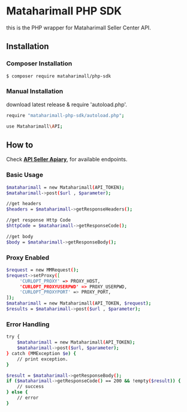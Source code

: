# Mataharimall PHP SDK #

this is the PHP wrapper for Mataharimall Seller Center API.

## Installation ##

### Composer Installation ###

```sh
$ composer require mataharimall/php-sdk
```

### Manual Installation ###
download latest release & require 'autoload.php'.

```sh
require "mataharimall-php-sdk/autoload.php";

use Mataharimall\API;
```

## How to ##

Check **[API Seller Apiary](http://docs.apiforseller.apiary.io/)**, for available endpoints.

### Basic Usage ###

```sh
$mataharimall = new Mataharimall(API_TOKEN);
$mataharimall->post($url , $parameter);

//get headers
$headers = $mataharimall->getResponseHeaders();

//get response Http Code
$httpCode = $mataharimall->getResponseCode();

//get body
$body = $mataharimall->getResponseBody();

```
### Proxy Enabled ###
```sh
$request = new MMRequest();
$request->setProxy([
     'CURLOPT_PROXY' => PROXY_HOST,
     'CURLOPT_PROXYUSERPWD' => PROXY_USERPWD,
     'CURLOPT_PROXYPORT' => PROXY_PORT,
]);
$mataharimall = new Mataharimall(API_TOKEN, $request);
$results = $mataharimall->post($url , $parameter);
```

### Error Handling ###

```sh
try {
    $mataharimall = new Mataharimall(API_TOKEN);
    $mataharimall->post($url, $parameter);
} catch (MMException $e) {
    // print exception.
}

$result = $mataharimall->getResponseBody();
if ($mataharimall->getResponseCode() == 200 && !empty($result)) {
    // success
} else {
    // error
}
```

